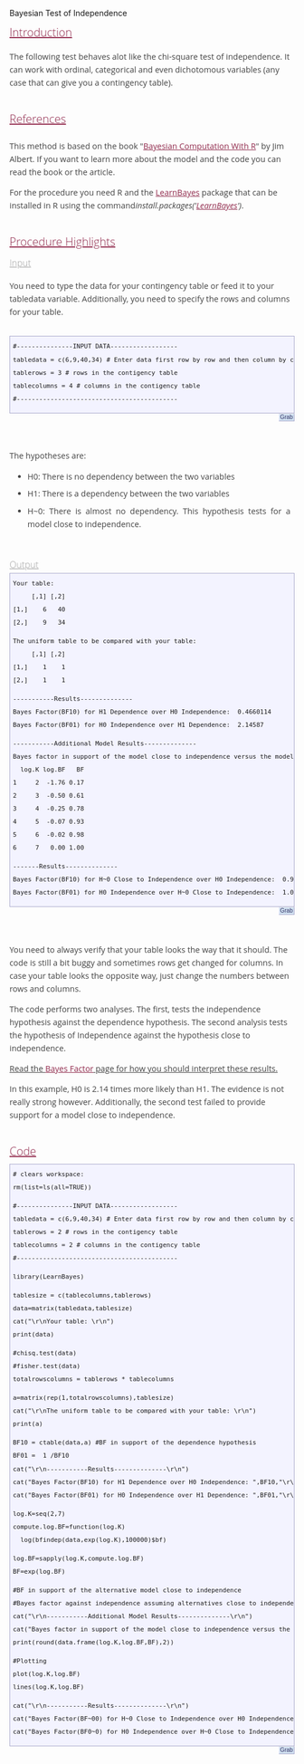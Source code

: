 Bayesian Test of Independence

<h1 id="hn_Bayesian_Test_of_Independence" style="font-weight: 300; font-stretch: normal; font-size: 18pt; line-height: 19pt; font-family: 'Droid Serif', 'Open Sans', 'Lucida Grande', 'Lucida Sans Unicode', 'DejaVu Sans', Arial, 'Trebuchet MS', Verdana, sans-serif; margin: 0pt; color: rgb(153, 51, 85); padding-bottom: 5px; border-style: none; text-shadow: rgb(221, 221, 221) 1px 1px 0px; background-color: transparent;">
	<a class="heading" href="http://tsikerdekis.wuwcorp.com/BayesianTestofIndependence#hn_Introduction" style="font-size: 15pt; line-height: 18pt; width: auto; color: rgb(153, 51, 85); text-shadow: rgb(238, 238, 238) 1px 1px 0px; font-stretch: normal; margin: 0pt; padding-top: 10px; padding-bottom: 10px; background-color: transparent;">Introduction</a></h1>

<p>
	<span style="color: rgb(68, 68, 68); font-family: 'Droid Serif', 'Open Sans', Cambria, Georgia, 'DejaVu Serif', serif; font-size: 14.3999996185303px; line-height: 23.0399990081787px; text-align: justify;">The following test behaves alot like the chi-square test of independence. It can work with ordinal, categorical and even dichotomous variables (any case that can give you a contingency table).</span><br style="clear: none; line-height: 0.9em; color: rgb(68, 68, 68); font-family: 'Droid Serif', 'Open Sans', Cambria, Georgia, 'DejaVu Serif', serif; font-size: 14.3999996185303px; text-align: justify;" />
	&nbsp;</p>

<h2 id="hn_References" style="font-weight: 300; font-stretch: normal; font-size: 15pt; line-height: 18pt; font-family: 'Droid Serif', 'Open Sans', 'Lucida Grande', 'Lucida Sans Unicode', 'DejaVu Sans', Arial, 'Trebuchet MS', Verdana, sans-serif; margin: 0pt; color: rgb(153, 51, 85); padding-top: 10px; padding-bottom: 10px; text-shadow: rgb(238, 238, 238) 1px 1px 0px; background-color: transparent;">
	<a class="heading" href="http://tsikerdekis.wuwcorp.com/BayesianTestofIndependence#hn_References" style="font-size: 15pt; line-height: 18pt; width: auto; color: rgb(153, 51, 85); text-shadow: rgb(238, 238, 238) 1px 1px 0px; font-stretch: normal; margin: 0pt; padding-top: 10px; padding-bottom: 10px; background-color: transparent;">References</a></h2>

<p>
	<span style="color: rgb(68, 68, 68); font-family: 'Droid Serif', 'Open Sans', Cambria, Georgia, 'DejaVu Serif', serif; font-size: 14.3999996185303px; line-height: 23.0399990081787px; text-align: justify;">This method is based on the book "</span><a class="ext" href="http://bayes.bgsu.edu/bcwr/" style="font-family: 'Droid Serif', 'Open Sans', Cambria, Georgia, 'DejaVu Serif', serif; font-size: 14.3999996185303px; line-height: 13pt; width: auto; color: rgb(153, 51, 85); text-shadow: rgb(238, 238, 238) 1px 1px 0px; text-align: justify;" target="\&quot;_new\&quot;">Bayesian Computation With R</a><span style="color: rgb(68, 68, 68); font-family: 'Droid Serif', 'Open Sans', Cambria, Georgia, 'DejaVu Serif', serif; font-size: 14.3999996185303px; line-height: 23.0399990081787px; text-align: justify;">" by Jim Albert. If you want to learn more about the model and the code you can read the book or the article.</span><br style="clear: none; line-height: 0.9em; color: rgb(68, 68, 68); font-family: 'Droid Serif', 'Open Sans', Cambria, Georgia, 'DejaVu Serif', serif; font-size: 14.3999996185303px; text-align: justify;" />
	<br style="clear: none; line-height: 0.9em; color: rgb(68, 68, 68); font-family: 'Droid Serif', 'Open Sans', Cambria, Georgia, 'DejaVu Serif', serif; font-size: 14.3999996185303px; text-align: justify;" />
	<span style="color: rgb(68, 68, 68); font-family: 'Droid Serif', 'Open Sans', Cambria, Georgia, 'DejaVu Serif', serif; font-size: 14.3999996185303px; line-height: 23.0399990081787px; text-align: justify;">For the procedure you need R and the&nbsp;</span><a href="http://tsikerdekis.wuwcorp.com/LearnBayes" style="font-family: 'Droid Serif', 'Open Sans', Cambria, Georgia, 'DejaVu Serif', serif; font-size: 14.3999996185303px; line-height: 13pt; width: auto; color: rgb(153, 51, 85); text-shadow: rgb(238, 238, 238) 1px 1px 0px; text-align: justify;">LearnBayes</a><span style="color: rgb(68, 68, 68); font-family: 'Droid Serif', 'Open Sans', Cambria, Georgia, 'DejaVu Serif', serif; font-size: 14.3999996185303px; line-height: 23.0399990081787px; text-align: justify;">&nbsp;package that can be installed in R using the command</span><em style="font-family: 'Droid Serif', 'Open Sans', Cambria, Georgia, 'DejaVu Serif', serif; color: rgb(68, 68, 68); font-size: 14.3999996185303px; line-height: 23.0399990081787px; text-align: justify;">install.packages('<a href="http://tsikerdekis.wuwcorp.com/LearnBayes" style="font-family: inherit; font-size: inherit; line-height: 13pt; width: auto; color: rgb(153, 51, 85); text-shadow: rgb(238, 238, 238) 1px 1px 0px;">LearnBayes</a>')</em><span style="color: rgb(68, 68, 68); font-family: 'Droid Serif', 'Open Sans', Cambria, Georgia, 'DejaVu Serif', serif; font-size: 14.3999996185303px; line-height: 23.0399990081787px; text-align: justify;">.</span><br style="clear: none; line-height: 0.9em; color: rgb(68, 68, 68); font-family: 'Droid Serif', 'Open Sans', Cambria, Georgia, 'DejaVu Serif', serif; font-size: 14.3999996185303px; text-align: justify;" />
	&nbsp;</p>

<h2 id="hn_Procedure_Highlights" style="font-weight: 300; font-stretch: normal; font-size: 15pt; line-height: 18pt; font-family: 'Droid Serif', 'Open Sans', 'Lucida Grande', 'Lucida Sans Unicode', 'DejaVu Sans', Arial, 'Trebuchet MS', Verdana, sans-serif; margin: 0pt; color: rgb(153, 51, 85); padding-top: 10px; padding-bottom: 10px; text-shadow: rgb(238, 238, 238) 1px 1px 0px; background-color: transparent;">
	<a class="heading" href="http://tsikerdekis.wuwcorp.com/BayesianTestofIndependence#hn_Procedure_Highlights" style="font-size: 15pt; line-height: 18pt; width: auto; color: rgb(153, 51, 85); text-shadow: rgb(238, 238, 238) 1px 1px 0px; font-stretch: normal; margin: 0pt; padding-top: 10px; padding-bottom: 10px; background-color: transparent;">Procedure Highlights</a></h2>

<h3 id="hn_Input" style="font-stretch: normal; font-size: 12pt; line-height: 15pt; font-family: 'Droid Serif', 'Open Sans', 'Lucida Grande', 'Lucida Sans Unicode', 'DejaVu Sans', Arial, 'Trebuchet MS', Verdana, sans-serif; font-weight: 300; margin: 0pt; color: rgb(170, 170, 170); padding-top: 5px; padding-bottom: 5px; background-color: transparent;">
	<a class="heading" href="http://tsikerdekis.wuwcorp.com/BayesianTestofIndependence#hn_Input" style="font-size: 12pt; line-height: 15pt; width: auto; color: rgb(170, 170, 170); text-shadow: rgb(238, 238, 238) 1px 1px 0px; font-stretch: normal; margin: 0pt; padding-top: 5px; padding-bottom: 5px; background-color: transparent;">Input</a></h3>

<p>
	<span style="color: rgb(68, 68, 68); font-family: 'Droid Serif', 'Open Sans', Cambria, Georgia, 'DejaVu Serif', serif; font-size: 14.3999996185303px; line-height: 23.0399990081787px; text-align: justify;">You need to type the data for your contingency table or feed it to your tabledata variable. Additionally, you need to specify the rows and columns for your table.</span><br style="clear: none; line-height: 0.9em; color: rgb(68, 68, 68); font-family: 'Droid Serif', 'Open Sans', Cambria, Georgia, 'DejaVu Serif', serif; font-size: 14.3999996185303px; text-align: justify;" />
	&nbsp;</p>

<div class="code" style="border: 1px solid rgb(170, 170, 204); font-size: 11px; font-family: monospace; margin: auto; padding: 6px 5px 13px; overflow: auto; white-space: nowrap; line-height: 23.0399990081787px; background: rgb(243, 243, 255);">
	#---------------INPUT DATA------------------<br style="clear: none; line-height: 0.9em;" />
	tabledata = c(6,9,40,34) # Enter data first row by row and then column by column<br style="clear: none; line-height: 0.9em;" />
	tablerows = 3 # rows in the contigency table<br style="clear: none; line-height: 0.9em;" />
	tablecolumns = 4 # columns in the contigency table<br style="clear: none; line-height: 0.9em;" />
	#-------------------------------------------</div>

<form action="http://tsikerdekis.wuwcorp.com/BayesianTestofIndependence/grabcode" id="form_61092f4ded" method="post" style="color: rgb(68, 68, 68); font-family: 'Droid Serif', 'Open Sans', Cambria, Georgia, 'DejaVu Serif', serif; font-size: 14.3999996185303px; line-height: 23.0399990081787px; text-align: justify;">
	<input class="grabcode" name="save" style="border-width: 1px; border-style: solid; border-color: rgb(239, 239, 239) rgb(170, 170, 204) rgb(170, 170, 204) rgb(238, 238, 255); color: rgb(51, 51, 102); font-stretch: normal; font-size: 10.0799999237061px; font-family: Verdana, sans-serif; padding-right: 0.2em; padding-left: 0.2em; line-height: 1em; float: right; background-color: rgb(208, 224, 240);" title="Download" type="submit" value="Grab" />&nbsp;</form>

<p>
	<br style="clear: none; line-height: 0.9em; color: rgb(68, 68, 68); font-family: 'Droid Serif', 'Open Sans', Cambria, Georgia, 'DejaVu Serif', serif; font-size: 14.3999996185303px; text-align: justify;" />
	<br style="clear: none; line-height: 0.9em; color: rgb(68, 68, 68); font-family: 'Droid Serif', 'Open Sans', Cambria, Georgia, 'DejaVu Serif', serif; font-size: 14.3999996185303px; text-align: justify;" />
	<span style="color: rgb(68, 68, 68); font-family: 'Droid Serif', 'Open Sans', Cambria, Georgia, 'DejaVu Serif', serif; font-size: 14.3999996185303px; line-height: 23.0399990081787px; text-align: justify;">The hypotheses are:</span></p>

<ul style="list-style-image: url(http://tsikerdekis.wuwcorp.com/templates/modified1/images/sqw.gif); margin-top: 0px; margin-bottom: 0px; color: rgb(68, 68, 68); font-family: 'Droid Serif', 'Open Sans', Cambria, Georgia, 'DejaVu Serif', serif; font-size: 14.3999996185303px; line-height: 23.0399990081787px; text-align: justify;">
	<li style="margin: 0.5em;">
		H0: There is no dependency between the two variables</li>
	<li style="margin: 0.5em;">
		H1: There is a dependency between the two variables</li>
	<li style="margin: 0.5em;">
		H~0: There is almost no dependency. This hypothesis tests for a model close to independence.</li>
</ul>

<p>
	&nbsp;</p>

<h3 id="hn_Output" style="font-stretch: normal; font-size: 12pt; line-height: 15pt; font-family: 'Droid Serif', 'Open Sans', 'Lucida Grande', 'Lucida Sans Unicode', 'DejaVu Sans', Arial, 'Trebuchet MS', Verdana, sans-serif; font-weight: 300; margin: 0pt; color: rgb(170, 170, 170); padding-top: 5px; padding-bottom: 5px; background-color: transparent;">
	<a class="heading" href="http://tsikerdekis.wuwcorp.com/BayesianTestofIndependence#hn_Output" style="font-size: 12pt; line-height: 15pt; width: auto; color: rgb(170, 170, 170); text-shadow: rgb(238, 238, 238) 1px 1px 0px; font-stretch: normal; margin: 0pt; padding-top: 5px; padding-bottom: 5px; background-color: transparent;">Output</a></h3>

<div class="code" style="border: 1px solid rgb(170, 170, 204); font-size: 11px; font-family: monospace; margin: auto; padding: 6px 5px 13px; overflow: auto; white-space: nowrap; line-height: 23.0399990081787px; background: rgb(243, 243, 255);">
	Your table:&nbsp;<br style="clear: none; line-height: 0.9em;" />
	&nbsp; &nbsp; &nbsp;[,1] [,2]<br style="clear: none; line-height: 0.9em;" />
	[1,] &nbsp; &nbsp;6 &nbsp; 40<br style="clear: none; line-height: 0.9em;" />
	[2,] &nbsp; &nbsp;9 &nbsp; 34<br style="clear: none; line-height: 0.9em;" />
	<br style="clear: none; line-height: 0.9em;" />
	The uniform table to be compared with your table:&nbsp;<br style="clear: none; line-height: 0.9em;" />
	&nbsp; &nbsp; &nbsp;[,1] [,2]<br style="clear: none; line-height: 0.9em;" />
	[1,] &nbsp; &nbsp;1 &nbsp; &nbsp;1<br style="clear: none; line-height: 0.9em;" />
	[2,] &nbsp; &nbsp;1 &nbsp; &nbsp;1<br style="clear: none; line-height: 0.9em;" />
	<br style="clear: none; line-height: 0.9em;" />
	-----------Results--------------<br style="clear: none; line-height: 0.9em;" />
	Bayes Factor(BF10) for H1 Dependence over H0 Independence: &nbsp;0.4660114&nbsp;<br style="clear: none; line-height: 0.9em;" />
	Bayes Factor(BF01) for H0 Independence over H1 Dependence: &nbsp;2.14587&nbsp;<br style="clear: none; line-height: 0.9em;" />
	<br style="clear: none; line-height: 0.9em;" />
	-----------Additional Model Results--------------<br style="clear: none; line-height: 0.9em;" />
	Bayes factor in support of the model close to independence versus the model of independence:<br style="clear: none; line-height: 0.9em;" />
	&nbsp; log.K log.BF &nbsp; BF<br style="clear: none; line-height: 0.9em;" />
	1 &nbsp; &nbsp; 2 &nbsp;-1.76 0.17<br style="clear: none; line-height: 0.9em;" />
	2 &nbsp; &nbsp; 3 &nbsp;-0.50 0.61<br style="clear: none; line-height: 0.9em;" />
	3 &nbsp; &nbsp; 4 &nbsp;-0.25 0.78<br style="clear: none; line-height: 0.9em;" />
	4 &nbsp; &nbsp; 5 &nbsp;-0.07 0.93<br style="clear: none; line-height: 0.9em;" />
	5 &nbsp; &nbsp; 6 &nbsp;-0.02 0.98<br style="clear: none; line-height: 0.9em;" />
	6 &nbsp; &nbsp; 7 &nbsp; 0.00 1.00<br style="clear: none; line-height: 0.9em;" />
	<br style="clear: none; line-height: 0.9em;" />
	-------Results--------------<br style="clear: none; line-height: 0.9em;" />
	Bayes Factor(BF10) for H~0 Close to Independence over H0 Independence: &nbsp;0.9954232&nbsp;<br style="clear: none; line-height: 0.9em;" />
	Bayes Factor(BF01) for H0 Independence over H~0 Close to Independence: &nbsp;1.004598</div>

<form action="http://tsikerdekis.wuwcorp.com/BayesianTestofIndependence/grabcode" id="form_61092f4ded_1" method="post" style="color: rgb(68, 68, 68); font-family: 'Droid Serif', 'Open Sans', Cambria, Georgia, 'DejaVu Serif', serif; font-size: 14.3999996185303px; line-height: 23.0399990081787px; text-align: justify;">
	<input class="grabcode" name="save" style="border-width: 1px; border-style: solid; border-color: rgb(239, 239, 239) rgb(170, 170, 204) rgb(170, 170, 204) rgb(238, 238, 255); color: rgb(51, 51, 102); font-stretch: normal; font-size: 10.0799999237061px; font-family: Verdana, sans-serif; padding-right: 0.2em; padding-left: 0.2em; line-height: 1em; float: right; background-color: rgb(208, 224, 240);" title="Download" type="submit" value="Grab" />&nbsp;</form>

<p>
	<br style="clear: none; line-height: 0.9em; color: rgb(68, 68, 68); font-family: 'Droid Serif', 'Open Sans', Cambria, Georgia, 'DejaVu Serif', serif; font-size: 14.3999996185303px; text-align: justify;" />
	<br style="clear: none; line-height: 0.9em; color: rgb(68, 68, 68); font-family: 'Droid Serif', 'Open Sans', Cambria, Georgia, 'DejaVu Serif', serif; font-size: 14.3999996185303px; text-align: justify;" />
	<span style="color: rgb(68, 68, 68); font-family: 'Droid Serif', 'Open Sans', Cambria, Georgia, 'DejaVu Serif', serif; font-size: 14.3999996185303px; line-height: 23.0399990081787px; text-align: justify;">You need to always verify that your table looks the way that it should. The code is still a bit buggy and sometimes rows get changed for columns. In case your table looks the opposite way, just change the numbers between rows and columns.</span><br style="clear: none; line-height: 0.9em; color: rgb(68, 68, 68); font-family: 'Droid Serif', 'Open Sans', Cambria, Georgia, 'DejaVu Serif', serif; font-size: 14.3999996185303px; text-align: justify;" />
	<br style="clear: none; line-height: 0.9em; color: rgb(68, 68, 68); font-family: 'Droid Serif', 'Open Sans', Cambria, Georgia, 'DejaVu Serif', serif; font-size: 14.3999996185303px; text-align: justify;" />
	<span style="color: rgb(68, 68, 68); font-family: 'Droid Serif', 'Open Sans', Cambria, Georgia, 'DejaVu Serif', serif; font-size: 14.3999996185303px; line-height: 23.0399990081787px; text-align: justify;">The code performs two analyses. The first, tests the independence hypothesis against the dependence hypothesis. The second analysis tests the hypothesis of Independence against the hypothesis close to independence.</span><br style="clear: none; line-height: 0.9em; color: rgb(68, 68, 68); font-family: 'Droid Serif', 'Open Sans', Cambria, Georgia, 'DejaVu Serif', serif; font-size: 14.3999996185303px; text-align: justify;" />
	<br style="clear: none; line-height: 0.9em; color: rgb(68, 68, 68); font-family: 'Droid Serif', 'Open Sans', Cambria, Georgia, 'DejaVu Serif', serif; font-size: 14.3999996185303px; text-align: justify;" />
	<span class="underline" style="text-decoration: underline; color: rgb(68, 68, 68); font-family: 'Droid Serif', 'Open Sans', Cambria, Georgia, 'DejaVu Serif', serif; font-size: 14.3999996185303px; line-height: 23.0399990081787px; text-align: justify;">Read the&nbsp;<a href="http://tsikerdekis.wuwcorp.com/BayesFactor" style="font-family: inherit; font-size: inherit; line-height: 13pt; width: auto; color: rgb(153, 51, 85); text-shadow: rgb(238, 238, 238) 1px 1px 0px;">Bayes Factor</a>&nbsp;page for how you should interpret these results.</span><br style="clear: none; line-height: 0.9em; color: rgb(68, 68, 68); font-family: 'Droid Serif', 'Open Sans', Cambria, Georgia, 'DejaVu Serif', serif; font-size: 14.3999996185303px; text-align: justify;" />
	<br style="clear: none; line-height: 0.9em; color: rgb(68, 68, 68); font-family: 'Droid Serif', 'Open Sans', Cambria, Georgia, 'DejaVu Serif', serif; font-size: 14.3999996185303px; text-align: justify;" />
	<span style="color: rgb(68, 68, 68); font-family: 'Droid Serif', 'Open Sans', Cambria, Georgia, 'DejaVu Serif', serif; font-size: 14.3999996185303px; line-height: 23.0399990081787px; text-align: justify;">In this example, H0 is 2.14 times more likely than H1. The evidence is not really strong however. Additionally, the second test failed to provide support for a model close to independence.</span><br style="clear: none; line-height: 0.9em; color: rgb(68, 68, 68); font-family: 'Droid Serif', 'Open Sans', Cambria, Georgia, 'DejaVu Serif', serif; font-size: 14.3999996185303px; text-align: justify;" />
	&nbsp;</p>

<h2 id="hn_Code" style="font-weight: 300; font-stretch: normal; font-size: 15pt; line-height: 18pt; font-family: 'Droid Serif', 'Open Sans', 'Lucida Grande', 'Lucida Sans Unicode', 'DejaVu Sans', Arial, 'Trebuchet MS', Verdana, sans-serif; margin: 0pt; color: rgb(153, 51, 85); padding-top: 10px; padding-bottom: 10px; text-shadow: rgb(238, 238, 238) 1px 1px 0px; background-color: transparent;">
	<a class="heading" href="http://tsikerdekis.wuwcorp.com/BayesianTestofIndependence#hn_Code" style="font-size: 15pt; line-height: 18pt; width: auto; color: rgb(153, 51, 85); text-shadow: rgb(238, 238, 238) 1px 1px 0px; font-stretch: normal; margin: 0pt; padding-top: 10px; padding-bottom: 10px; background-color: transparent;">Code</a></h2>

<div class="code" style="border: 1px solid rgb(170, 170, 204); font-size: 11px; font-family: monospace; margin: auto; padding: 6px 5px 13px; overflow: auto; white-space: nowrap; line-height: 23.0399990081787px; background: rgb(243, 243, 255);">
	# clears workspace: &nbsp;<br style="clear: none; line-height: 0.9em;" />
	rm(list=ls(all=TRUE))<br style="clear: none; line-height: 0.9em;" />
	<br style="clear: none; line-height: 0.9em;" />
	#---------------INPUT DATA------------------<br style="clear: none; line-height: 0.9em;" />
	tabledata = c(6,9,40,34) # Enter data first row by row and then column by column<br style="clear: none; line-height: 0.9em;" />
	tablerows = 2 # rows in the contigency table<br style="clear: none; line-height: 0.9em;" />
	tablecolumns = 2 # columns in the contigency table<br style="clear: none; line-height: 0.9em;" />
	#-------------------------------------------<br style="clear: none; line-height: 0.9em;" />
	<br style="clear: none; line-height: 0.9em;" />
	library(LearnBayes)<br style="clear: none; line-height: 0.9em;" />
	<br style="clear: none; line-height: 0.9em;" />
	tablesize = c(tablecolumns,tablerows)<br style="clear: none; line-height: 0.9em;" />
	data=matrix(tabledata,tablesize)<br style="clear: none; line-height: 0.9em;" />
	cat("\r\nYour table: \r\n")<br style="clear: none; line-height: 0.9em;" />
	print(data)<br style="clear: none; line-height: 0.9em;" />
	<br style="clear: none; line-height: 0.9em;" />
	#chisq.test(data)<br style="clear: none; line-height: 0.9em;" />
	#fisher.test(data)<br style="clear: none; line-height: 0.9em;" />
	totalrowscolumns = tablerows * tablecolumns<br style="clear: none; line-height: 0.9em;" />
	<br style="clear: none; line-height: 0.9em;" />
	a=matrix(rep(1,totalrowscolumns),tablesize)<br style="clear: none; line-height: 0.9em;" />
	cat("\r\nThe uniform table to be compared with your table: \r\n")<br style="clear: none; line-height: 0.9em;" />
	print(a)<br style="clear: none; line-height: 0.9em;" />
	<br style="clear: none; line-height: 0.9em;" />
	BF10 = ctable(data,a) #BF in support of the dependence hypothesis<br style="clear: none; line-height: 0.9em;" />
	BF01 = &nbsp;1 /BF10<br style="clear: none; line-height: 0.9em;" />
	cat("\r\n-----------Results--------------\r\n")<br style="clear: none; line-height: 0.9em;" />
	cat("Bayes Factor(BF10) for H1 Dependence over H0 Independence: ",BF10,"\r\n")<br style="clear: none; line-height: 0.9em;" />
	cat("Bayes Factor(BF01) for H0 Independence over H1 Dependence: ",BF01,"\r\n")<br style="clear: none; line-height: 0.9em;" />
	<br style="clear: none; line-height: 0.9em;" />
	log.K=seq(2,7)<br style="clear: none; line-height: 0.9em;" />
	compute.log.BF=function(log.K)<br style="clear: none; line-height: 0.9em;" />
	&nbsp; log(bfindep(data,exp(log.K),100000)$bf)<br style="clear: none; line-height: 0.9em;" />
	<br style="clear: none; line-height: 0.9em;" />
	log.BF=sapply(log.K,compute.log.BF)<br style="clear: none; line-height: 0.9em;" />
	BF=exp(log.BF)<br style="clear: none; line-height: 0.9em;" />
	<br style="clear: none; line-height: 0.9em;" />
	#BF in support of the alternative model close to independence<br style="clear: none; line-height: 0.9em;" />
	#Bayes factor against independence assuming alternatives close to independence<br style="clear: none; line-height: 0.9em;" />
	cat("\r\n-----------Additional Model Results--------------\r\n")<br style="clear: none; line-height: 0.9em;" />
	cat("Bayes factor in support of the model close to independence versus the model of independence:\r\n")<br style="clear: none; line-height: 0.9em;" />
	print(round(data.frame(log.K,log.BF,BF),2))<br style="clear: none; line-height: 0.9em;" />
	<br style="clear: none; line-height: 0.9em;" />
	#Plotting<br style="clear: none; line-height: 0.9em;" />
	plot(log.K,log.BF)<br style="clear: none; line-height: 0.9em;" />
	lines(log.K,log.BF)<br style="clear: none; line-height: 0.9em;" />
	<br style="clear: none; line-height: 0.9em;" />
	cat("\r\n-----------Results--------------\r\n")<br style="clear: none; line-height: 0.9em;" />
	cat("Bayes Factor(BF~00) for H~0 Close to Independence over H0 Independence: ",max(BF),"\r\n")<br style="clear: none; line-height: 0.9em;" />
	cat("Bayes Factor(BF0~0) for H0 Independence over H~0 Close to Independence: ",1/max(BF),"\r\n")</div>

<form action="http://tsikerdekis.wuwcorp.com/BayesianTestofIndependence/grabcode" id="form_61092f4ded_2" method="post" style="color: rgb(68, 68, 68); font-family: 'Droid Serif', 'Open Sans', Cambria, Georgia, 'DejaVu Serif', serif; font-size: 14.3999996185303px; line-height: 23.0399990081787px; text-align: justify;">
	<input class="grabcode" name="save" style="border-width: 1px; border-style: solid; border-color: rgb(239, 239, 239) rgb(170, 170, 204) rgb(170, 170, 204) rgb(238, 238, 255); color: rgb(51, 51, 102); font-stretch: normal; font-size: 10.0799999237061px; font-family: Verdana, sans-serif; padding-right: 0.2em; padding-left: 0.2em; line-height: 1em; float: right; background-color: rgb(208, 224, 240);" title="Download" type="submit" value="Grab" />&nbsp;</form>

<p>
	&nbsp;</p>
